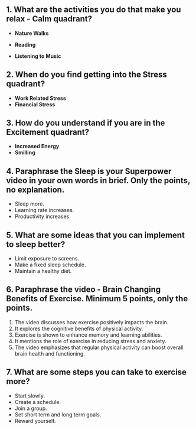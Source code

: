 ## 1. What are the activities you do that make you relax - Calm quadrant?
  - **Nature Walks**

  - **Reading**
  
  - **Listening to Music**
## 2. When do you find getting into the Stress quadrant?
  - **Work Related Stress**
  - **Financial Stress**
## 3. How do you understand if you are in the Excitement quadrant?
  - **Increased Energy**
  - **Smilling**

## 4. Paraphrase the Sleep is your Superpower video in your own words in brief. Only the points, no explanation.
  - Sleep more.
  - Learning rate increases.
  - Productivity increases.
## 5. What are some ideas that you can implement to sleep better?
  - Limit exposure to screens.
  - Make a fixed sleep schedule.
  - Maintain a healthy diet.

## 6. Paraphrase the video - Brain Changing Benefits of Exercise. Minimum 5 points, only the points.
  1. The video discusses how exercise positively impacts the brain.
  2. It explores the cognitive benefits of physical activity.
  3. Exercise is shown to enhance memory and learning abilities.
  4. It mentions the role of exercise in reducing stress and anxiety.
  5. The video emphasizes that regular physical activity can boost overall brain health and functioning.

## 7. What are some steps you can take to exercise more?
  - Start slowly.
  - Create a schedule.
  - Join a group.
  - Set short term and long term goals.
  - Reward yourself.
